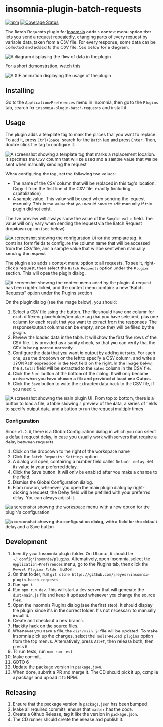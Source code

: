 # insomnia-plugin-batch-requests

[![npm](https://img.shields.io/npm/v/insomnia-plugin-batch-requests)](https://www.npmjs.com/package/insomnia-plugin-batch-requests) [![Coverage Status](https://coveralls.io/repos/github/jreyesr/insomnia-plugin-batch-requests/badge.svg)](https://coveralls.io/github/jreyesr/insomnia-plugin-batch-requests)

The Batch Requests plugin for [Insomnia](https://insomnia.rest) adds a context menu option that lets you send a request repeatedly, changing parts of every request by variable data, taken from a CSV file. For every response, some data can be collected and added to the CSV file. See below for a diagram:

![A diagram displaying the flow of data in the plugin](images/flow.png)

For a short demonstration, watch this:

![A GIF animation displaying the usage of the plugin](images/animation.gif)

## Installing

Go to the `Application>Preferences` menu in Insomnia, then go to the `Plugins` tab, search for `insomnia-plugin-batch-requests` and install it.

## Usage

The plugin adds a template tag to mark the places that you want to replace. To add it, press `Ctrl+Space`, search for the `Batch` tag and press `Enter`. Then, double click the tag to configure it.

![A screenshot showing a template tag that marks a replacement location. It specifies the CSV column that will be used and a sample value that will be sent when manually sending the request](images/templatetag.png)

When configuring the tag, set the following two values:

- The name of the CSV column that will be replaced in this tag's location. Copy it from the first line of the CSV file, exactly (including capitalization)
- A sample value. This value will be used when sending the request manually. This is the value that you would have to edit manually if this plugin did not exist.

The live preview will always show the value of the `Sample value` field. The value will only vary when sending the request via the Batch Request dropdown option (see below).

![A screenshot showing the configuration UI for the template tag. It contains form fields to configure the column name that will be accessed from the CSV file, and a sample value that will be sent when manually sending the request](images/templatetag_config.png)

The plugin also adds a context menu option to all requests. To see it, right-click a request, then select the `Batch Requests` option under the `Plugins` section. This will open the plugin dialog.

![A screenshot showing the context menu aded by the plugin. A request has been right-clicked, and the context menu contains a new "Batch Requests" option under the Plugins section](images/context_menu.png)

On the plugin dialog (see the image below), you should:

1. Select a CSV file using the button. The file should have one column for each different placeholder/template tag that you have selected, plus one column for each result that you want to extract from the responses. The response/output columns can be empty, since they will be filled by the plugin.
2. Review the loaded data in the table. It will show the first five rows of the CSV file. It is provided as a sanity check, so that you can verify that the CSV is being parsed correctly.
3. Configure the data that you want to output by adding `Outputs`. For each one, use the dropdown on the left to specify a CSV column, and write a JSONPath expression in the text field on the right. In the image below, the `$.total` field will be extracted to the `sales` column in the CSV file.
4. Click the `Run!` button at the bottom of the dialog. It will only become active when you have chosen a file and provided at least one Output.
5. Click the `Save` button to write the extracted data back to the CSV file, if you need it.

![A screenshot showing the main plugin UI. From top to bottom, there is a button to load a file, a table showing a preview of the data, a series of fields to specify output data, and a button to run the request multiple times](images/runner_ui.png)

### Configuration

Since `v1.2.0`, there is a Global Configuration dialog in which you can select a default request delay, in case you usually work with servers that require a delay between requests.

1. Click on the dropdown to the right of the workspace name.
2. Click the `Batch Requests: Settings` option.
3. A dialog will open, containing a number field called `Default delay`. Set its value to your preferred delay.
4. Click the Save button. It will only be enabled after you make a change to the field.
5. Dismiss the Global Configuration dialog.
6. From now on, whenever you open the main plugin dialog by right-clicking a request, the Delay field will be prefilled with your preferred delay. You can always adjust it.

![a screenshot showing the workspace menu, with a new option for the plugin's configuration](./images/settings_1.png)

![a screenshot showing the configuration dialog, with a field for the default delay and a Save button](./images/settings_2.png)

## Development

1. Identify your Insomnia plugin folder. On Ubuntu, it should be `~/.config/Insomnia/plugins`. Alternatively, open Insomnia, select the `Application>Preferences` menu, go to the Plugins tab, then click the `Reveal Plugins Folder` button.
2. On that folder, run `git clone https://github.com/jreyesr/insomnia-plugin-batch-requests`.
3. Run `npm i`.
4. Run `npm run dev`. This will start a dev server that will generate the `dist/main.js` file and keep it updated whenever you change the source files.
5. Open the Insomnia Plugins dialog (see the first step). It should display the plugin, since it's in the correct folder. It's not necessary to manually install it.
6. Create and checkout a new branch.
7. Hackity hack on the source files.
8. Whenever you save a file, the `dist/main.js` file will be updated. To make Insomnia pick up the changes, select the `Tools>Reload plugins` option from the top menus. Alternatively, press `Alt+T`, then release both, then press `R`.
9. To run tests, run `npm run test`
10. Make commit.
11. GOTO 6
12. Update the package version in `package.json`.
13. When done, submit a PR and merge it. The CD should pick it up, compile a package and upload it to NPM.

## Releasing

1. Ensure that the package version in `package.json` has been bumped.
2. Make all required commits, ensure that `master` has the code.
3. Create a Github Release, tag it like the version in `package.json`.
4. The CD runner should create the release and publish it.
